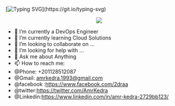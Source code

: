 [![Typing SVG](https://readme-typing-svg.demolab.com?font=Fira+Code&pause=1000&color=5DA1F7&width=435&lines=Hi%2C+I'm+Amr+%2C+a+DevOps+Engineer.;i'm+in+a+continues+jorney+to+learn.)](https://git.io/typing-svg)

<center><img src="https://media.giphy.com/media/GwtfUx2P2HnvByDZdg/giphy.gif"/></center>

- 🔭 I’m currently a DevOps Engineer
- 🌱 I’m currently learning Cloud Solutions
- 👯 I’m looking to collaborate on ...
- 🤔 I’m looking for help with ...
- 💬 Ask me about Anything
- 📫 How to reach me:
- @Phone: +201128512087
- @Gmail: amrkedra.1993@gmail.com
- @facebook :https://www.facebook.com/2draa
- @twitter:https://twitter.com/AmrKedra
- @Linkedin:https://www.linkedin.com/in/amr-kedra-2729bb123/

